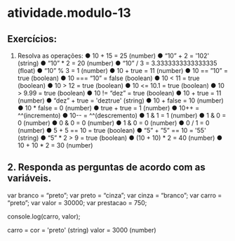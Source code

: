 # atividade.modulo-13

## Exercícios:

1. Resolva as operações:
● 10 + 15 = 25 (number)
● “10” + 2 = '102' (string)
● “10” * 2 = 20 (number)
● “10” / 3 = 3.3333333333333335 (float)
● “10” % 3 = 1 (number)
● 10 + true = 11 (number)
● 10 == ”10” = true (boolean)
● 10 === “10” = false (boolean)
● 10 < 11 = true (boolean)
● 10 > 12 = true (boolean)
● 10 <= 10.1 = true (boolean)
● 10 > 9.99 =  true (boolean)
● 10 != “dez” = true (boolean)
● 10 + true = 11 (number)
● “dez” + true = 'deztrue' (string)
● 10 + false = 10 (number)
● 10 * false = 0 (number)
● true + true = 1 (number)
● 10++ = ^^(incremento)
● 10-- = ^^(descremento)
● 1 & 1 = 1 (number)
● 1 & 0 = 0 (number)
● 0 & 0 = 0 (number)
● 1 & 0 = 0 (number)
● 0 / 1 = 0 (number)
● 5 + 5 == 10 = true (boolean)
● “5” + ”5” == 10 = '55' (string)
● “5” * 2 > 9 = true (boolean)
● (10 + 10) * 2 = 40 (number)
● 10 + 10 * 2 = 30 (number)

## 2. Responda as perguntas de acordo com as variáveis.

var branco = “preto”;
var preto = “cinza”;
var cinza = “branco”;
var carro = “preto”;
var valor = 30000;
var prestacao = 750;

console.log(carro, valor);

carro = cor = 'preto' (string)
valor = 3000 (number)